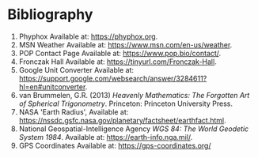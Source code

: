 # Bibliography

1. Phyphox Available at: https://phyphox.org.
2. MSN Weather Available at: https://www.msn.com/en-us/weather.
3. POP Contact Page Available at: https://www.pop.bio/contact/.
4. Fronczak Hall Available at: https://tinyurl.com/Fronczak-Hall.
5. Google Unit Converter Available at: https://support.google.com/websearch/answer/3284611?hl=en#unitconverter.
6. van Brummelen, G.R. (2013) *Heavenly Mathematics: The Forgotten Art of Spherical Trigonometry*. Princeton: Princeton University Press.
7. NASA 'Earth Radius', Available at: https://nssdc.gsfc.nasa.gov/planetary/factsheet/earthfact.html.
8. National Geospatial-Intelligence Agency *WGS 84: The World Geodetic System 1984*. Available at: https://earth-info.nga.mil/.
9. GPS Coordinates Available at: https://gps-coordinates.org/
